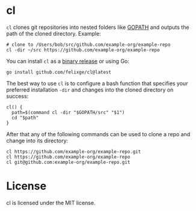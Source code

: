 # cl

`cl` clones git repositories into nested folders like [GOPATH](https://golang.org/doc/gopath_code#Workspaces) and outputs the path of the cloned directory. Example:

```
# clone to /Users/bob/src/github.com/example-org/example-repo
cl -dir ~/src https://github.com/example-org/example-repo
```

You can install `cl` as a [binary release](https://github.com/felixge/cl/releases) or using Go:

```
go install github.com/felixge/cl@latest
```

The best way to use `cl` is to configure a bash function that specifies your preferred installation `-dir` and changes into the cloned directory on success:

```
cl() {
  path=$(command cl -dir "$GOPATH/src" "$1")
  cd "$path"
}
```

After that any of the following commands can be used to clone a repo and change into its directory:

```
cl https://github.com/example-org/example-repo.git
cl https://github.com/example-org/example-repo
cl git@github.com:example-org/example-repo.git
```

# License

cl is licensed under the MIT license.
